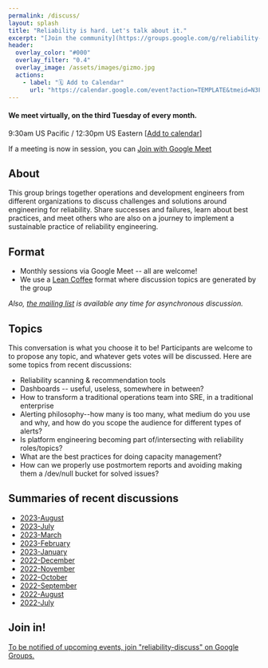 ```yaml
---
permalink: /discuss/
layout: splash
title: "Reliability is hard. Let's talk about it."
excerpt: "[Join the community](https://groups.google.com/g/reliability-discuss) for a virtual monthly discussion about reliability engineering."
header:
  overlay_color: "#000"
  overlay_filter: "0.4"
  overlay_image: /assets/images/gizmo.jpg
  actions:
    - label: "🗓️ Add to Calendar"
      url: "https://calendar.google.com/event?action=TEMPLATE&tmeid=N3F1c3N0YW1zNXFtcXZtbDQ2aDVkaXNiYnZfMjAyMTA0MjBUMTYzMDAwWiBjX3FpZXBhb2V2NmFwdWtjMzRvczd0cGhvbHVjQGc&tmsrc=c_qiepaoev6apukc34os7tpholuc%40group.calendar.google.com&scp=ALL"      
---
```

#### We meet virtually, on the third Tuesday of every month.
9:30am US Pacific / 12:30pm US Eastern [[Add to calendar](https://calendar.google.com/event?action=TEMPLATE&tmeid=N3F1c3N0YW1zNXFtcXZtbDQ2aDVkaXNiYnZfMjAyMTA0MjBUMTYzMDAwWiBjX3FpZXBhb2V2NmFwdWtjMzRvczd0cGhvbHVjQGc&tmsrc=c_qiepaoev6apukc34os7tpholuc%40group.calendar.google.com&scp=ALL)]

If a meeting is now in session, you can <a href="//meet.google.com/kdk-hnmf-yjp" class="btn btn--info">Join with Google Meet</a>

## About
This group brings together operations and development engineers from different organizations to discuss challenges and solutions around engineering for reliability. Share successes and failures, learn about best practices, and meet others who are also on a journey to implement a sustainable practice of reliability engineering.

## Format
* Monthly sessions via Google Meet -- all are welcome!
* We use a [Lean Coffee](https://www.youtube.com/embed/2kLkRqv1-Wc) format where discussion topics are generated by the group

*Also, [the mailing list](https://groups.google.com/g/reliability-discuss) is available any time for asynchronous discussion.*

## Topics
This conversation is what you choose it to be! Participants are welcome to to propose any topic, and whatever gets votes will be discussed. Here are some topics from recent discussions:

* Reliability scanning & recommendation tools
* Dashboards -- useful, useless, somewhere in between?
* How to transform a traditional operations team into SRE, in a traditional enterprise
* Alerting philosophy--how many is too many, what medium do you use and why, and how do you scope the audience for different types of alerts?
* Is platform engineering becoming part of/intersecting with reliability roles/topics?
* What are the best practices for doing capacity management?
* How can we properly use postmortem reports and avoiding making them a /dev/null bucket for solved issues?

## Summaries of recent discussions
- [2023-August](2023-august.txt)
- [2023-July](sessionsummary-18Jul2023-16-35-00-PM.pdf)
- [2023-March](sessionsummary-21Mar2023-16-35-00-PM.pdf)
- [2023-February](sessionsummary-21Feb2023-17-40-00-PM.pdf)
- [2023-January](sessionsummary-17Jan2023-17-35-00-PM.pdf)
- [2022-December](sessionsummary-20Dec2022-17-35-00-PM.pdf)
- [2022-November](sessionsummary-15Nov2022-17-35-00-PM.pdf)
- [2022-October](sessionsummary-18Oct2022-16-35-00-PM.pdf)
- [2022-September](sessionsummary-20Sep2022-16-40-00-PM.pdf)
- [2022-August](sessionsummary-16Aug2022-16-35-00-PM.pdf)
- [2022-July](sessionsummary-19Jul2022-16-30-00-PM.pdf)


## Join in!

<a href="https://groups.google.com/g/reliability-discuss" class="btn btn--info">To be notified of upcoming events, join "reliability-discuss" on Google Groups.</a>

